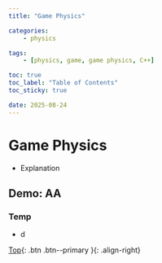 ```yaml
---
title: "Game Physics"

categories:
    - physics

tags:
    - [physics, game, game physics, C++]

toc: true
toc_label: "Table of Contents"
toc_sticky: true

date: 2025-08-24
---
```


# Game Physics
- Explanation

## Demo: AA

### Temp
- d


[Top](#){: .btn .btn--primary }{: .align-right}